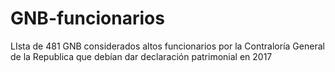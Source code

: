 # GNB-funcionarios
LIsta de 481 GNB considerados altos funcionarios por la Contraloría General de la Republica que debían dar declaración patrimonial en 2017
